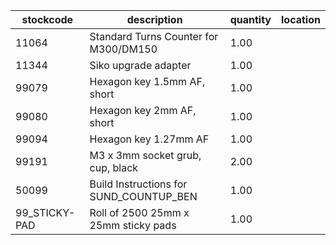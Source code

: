 |stockcode|description|quantity|location|
|---------|-----------|--------|--------|
|11064|Standard Turns Counter for M300/DM150|1.00||
|11344|Siko upgrade adapter|1.00||
|99079|Hexagon key 1.5mm AF, short|1.00||
|99080|Hexagon key 2mm AF, short|1.00||
|99094|Hexagon key 1.27mm AF|1.00||
|99191|M3 x 3mm socket grub, cup, black|2.00||
|50099|Build Instructions for SUND_COUNTUP_BEN|1.00||
|99_STICKY-PAD|Roll of 2500  25mm x 25mm sticky pads|1.00||
